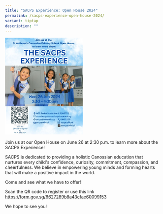 ```yaml
---
title: "SACPS Experience: Open House 2024"
permalink: /sacps-experience-open-house-2024/
variant: tiptap
description: ""
---
```

<p></p>
<div class="isomer-image-wrapper">
<img style="width: 50%;" height="auto" width="100%" alt="" src="/images/sacpsopenhouse2024.jpg">
</div>
<p>Join us at our Open House on June 26 at 2:30 p.m. to learn more about
the SACPS Experience!</p>
<p>SACPS is dedicated to providing a holistic Canossian education that nurtures
every child's confidence, curiosity, commitment, compassion, and cheerfulness.
We believe in empowering young minds and forming hearts that will make
a positive impact in the world.</p>
<p>Come and see what we have to offer!</p>
<p>Scan the QR code to register or use this link <a href="https://form.gov.sg/6627289b8a43cfae60099153" rel="noopener noreferrer nofollow" target="_blank">https://form.gov.sg/6627289b8a43cfae60099153</a>
</p>
<p>We hope to see you!</p>